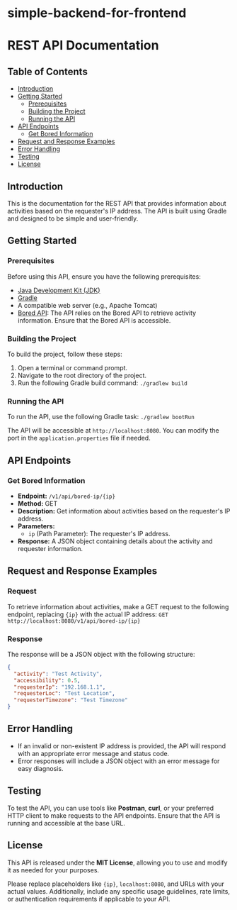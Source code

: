 # simple-backend-for-frontend

# REST API Documentation

## Table of Contents
- [Introduction](#introduction)
- [Getting Started](#getting-started)
    - [Prerequisites](#prerequisites)
    - [Building the Project](#building-the-project)
    - [Running the API](#running-the-api)
- [API Endpoints](#api-endpoints)
    - [Get Bored Information](#get-bored-information)
- [Request and Response Examples](#request-and-response-examples)
- [Error Handling](#error-handling)
- [Testing](#testing)
- [License](#license)

## Introduction
This is the documentation for the REST API that provides information about activities based on the requester's IP address. The API is built using Gradle and designed to be simple and user-friendly.

## Getting Started
### Prerequisites
Before using this API, ensure you have the following prerequisites:

- [Java Development Kit (JDK)](https://www.oracle.com/java/technologies/javase-downloads.html)
- [Gradle](https://gradle.org/install/)
- A compatible web server (e.g., Apache Tomcat)
- [Bored API](https://www.boredapi.com/): The API relies on the Bored API to retrieve activity information. Ensure that the Bored API is accessible.

### Building the Project
To build the project, follow these steps:

1. Open a terminal or command prompt.
2. Navigate to the root directory of the project.
3. Run the following Gradle build command: `./gradlew build`

### Running the API
To run the API, use the following Gradle task: `./gradlew bootRun`


The API will be accessible at `http://localhost:8080`. You can modify the port in the `application.properties` file if needed.

## API Endpoints
### Get Bored Information
- **Endpoint:** `/v1/api/bored-ip/{ip}`
- **Method:** GET
- **Description:** Get information about activities based on the requester's IP address.
- **Parameters:**
    - `ip` (Path Parameter): The requester's IP address.
- **Response:** A JSON object containing details about the activity and requester information.

## Request and Response Examples
### Request
To retrieve information about activities, make a GET request to the following endpoint, replacing `{ip}` with the actual IP address:
`GET http://localhost:8080/v1/api/bored-ip/{ip}`


### Response
The response will be a JSON object with the following structure:
```json
{
  "activity": "Test Activity",
  "accessibility": 0.5,
  "requesterIp": "192.168.1.1",
  "requesterLoc": "Test Location",
  "requesterTimezone": "Test Timezone"
}
```

## Error Handling
- If an invalid or non-existent IP address is provided, the API will respond with an appropriate error message and status code.
- Error responses will include a JSON object with an error message for easy diagnosis.

## Testing
To test the API, you can use tools like **Postman**, **curl**, or your preferred HTTP client to make requests to the API endpoints. Ensure that the API is running and accessible at the base URL.

## License
This API is released under the **MIT License**, allowing you to use and modify it as needed for your purposes.

Please replace placeholders like `{ip}`, `localhost:8080`, and URLs with your actual values. Additionally, include any specific usage guidelines, rate limits, or authentication requirements if applicable to your API.
